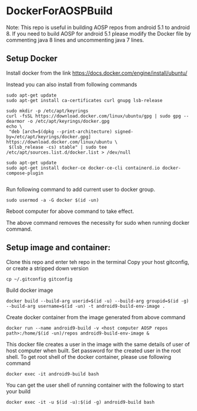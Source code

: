 # DockerForAOSPBuild

Note: This repo is useful in building AOSP repos from android 5.1 to android 8. If you need to build AOSP for android 5.1 please modify the Docker file by commenting java 8 lines and uncommenting java 7 lines. 

## Setup Docker


 Install docker from the link https://docs.docker.com/engine/install/ubuntu/

 Instead you can also install from following commands
 
 ```
sudo apt-get update
sudo apt-get install ca-certificates curl gnupg lsb-release

sudo mkdir -p /etc/apt/keyrings
curl -fsSL https://download.docker.com/linux/ubuntu/gpg | sudo gpg --dearmor -o /etc/apt/keyrings/docker.gpg
echo \
  "deb [arch=$(dpkg --print-architecture) signed-by=/etc/apt/keyrings/docker.gpg] https://download.docker.com/linux/ubuntu \
  $(lsb_release -cs) stable" | sudo tee /etc/apt/sources.list.d/docker.list > /dev/null

sudo apt-get update
sudo apt-get install docker-ce docker-ce-cli containerd.io docker-compose-plugin


 ```

 
 Run following command to add current user to docker group. 

```
sudo usermod -a -G docker $(id -un)   
```

Reboot computer for above command to take effect.

The above command removes the necessity for sudo when running docker command.



## Setup image and container:

Clone this repo and enter teh repo in the terminal 
Copy your host gitconfig, or create a stripped down version
```
cp ~/.gitconfig gitconfig
```

Build docker image
```
docker build --build-arg userid=$(id -u) --build-arg groupid=$(id -g) --build-arg username=$(id -un) -t android9-build-env-image .
```

Create docker container from the image generated from above command
```
docker run --name android9-build -v <host computer AOSP repos path>:/home/$(id -un)/repos android9-build-env-image &
```

This docker file creates a user in the image with the same details of user of host computer when built.
Set password for the created user in the root shell.  To get root shell of the docker container, please use following command
```
docker exec -it android9-build bash
```

You can get the user shell of running container with the following to start your build
```
docker exec -it -u $(id -u):$(id -g) android9-build bash
```


